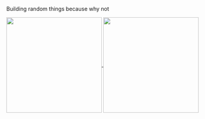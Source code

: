 Building random things because why not

<a href="https://github.com/anuraghazra/github-readme-stats">
  <img height=250 align="center" src="https://github-readme-stats.vercel.app/api?username=PaulvonRedmont&show_icons=true&theme=radical" />
</a>
<a href="https://github.com/PaulvonRedmont/github-readme-stats">
  <img height=250 align="center" src="https://github-readme-stats.vercel.app/api/top-langs/?username=PaulvonRedmont&layout=donut-vertical&card_width=320" />
</a>
